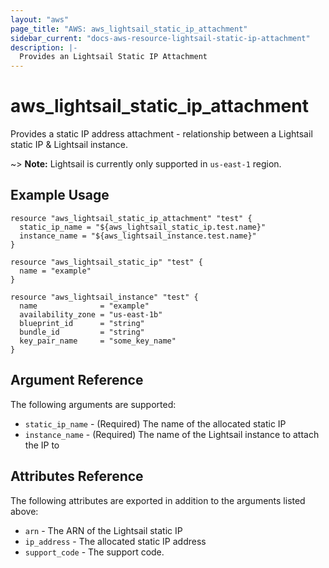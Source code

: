 ```yaml
---
layout: "aws"
page_title: "AWS: aws_lightsail_static_ip_attachment"
sidebar_current: "docs-aws-resource-lightsail-static-ip-attachment"
description: |-
  Provides an Lightsail Static IP Attachment
---
```


# aws\_lightsail\_static\_ip\_attachment

Provides a static IP address attachment - relationship between a Lightsail static IP & Lightsail instance.

~> **Note:** Lightsail is currently only supported in `us-east-1` region.

## Example Usage

```
resource "aws_lightsail_static_ip_attachment" "test" {
  static_ip_name = "${aws_lightsail_static_ip.test.name}"
  instance_name = "${aws_lightsail_instance.test.name}"
}

resource "aws_lightsail_static_ip" "test" {
  name = "example"
}

resource "aws_lightsail_instance" "test" {
  name              = "example"
  availability_zone = "us-east-1b"
  blueprint_id      = "string"
  bundle_id         = "string"
  key_pair_name     = "some_key_name"
}
```

## Argument Reference

The following arguments are supported:

* `static_ip_name` - (Required) The name of the allocated static IP
* `instance_name` - (Required) The name of the Lightsail instance to attach the IP to

## Attributes Reference

The following attributes are exported in addition to the arguments listed above:

* `arn` - The ARN of the Lightsail static IP
* `ip_address` - The allocated static IP address
* `support_code` - The support code.
